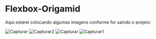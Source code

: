 # Flexbox-Origamid

Aqui estarei colocando algumas imagens conforme for saindo o projeto:

![Capturar](https://user-images.githubusercontent.com/82913040/177241887-d415a447-bb31-47f3-a89f-71c7bdd3166f.PNG)
![Capturar2](https://user-images.githubusercontent.com/82913040/177242146-f42920fd-4879-46eb-a8e7-7647d3946e0e.PNG)
![Capturar](https://user-images.githubusercontent.com/82913040/177439242-f038d17e-bbe8-440b-aeb4-af6f7bb8589e.PNG)
![Capturar1](https://user-images.githubusercontent.com/82913040/177439245-8f3190d0-bff4-4d9d-b818-0bd066f7ecc7.PNG)
